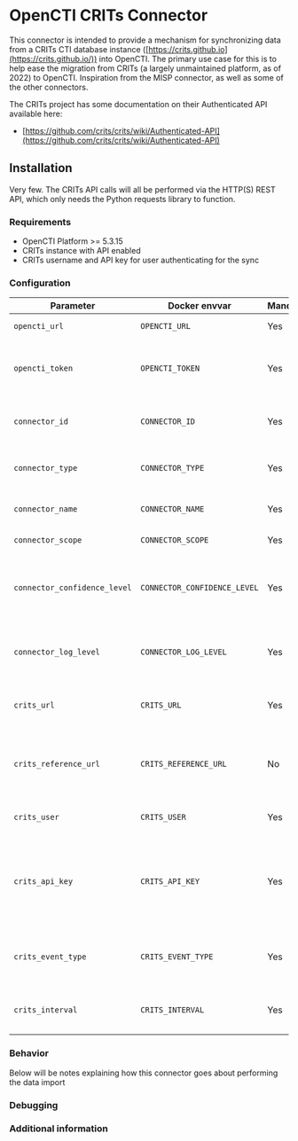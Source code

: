 # OpenCTI CRITs Connector

This connector is intended to provide a mechanism for synchronizing data from a CRITs CTI database instance
([https://crits.github.io](https://crits.github.io/)) into OpenCTI. The primary use case for this is to help
ease the migration from CRITs (a largely unmaintained platform, as of 2022) to OpenCTI. Inspiration from the
MISP connector, as well as some of the other connectors.

The CRITs project has some documentation on their Authenticated API available here:
* [https://github.com/crits/crits/wiki/Authenticated-API](https://github.com/crits/crits/wiki/Authenticated-API)

## Installation

Very few. The CRITs API calls will all be performed via the HTTP(S) REST API, which only needs the Python
requests library to function.

### Requirements

- OpenCTI Platform >= 5.3.15
- CRITs instance with API enabled
- CRITs username and API key for user authenticating for the sync

### Configuration

| Parameter                            | Docker envvar                       | Mandatory    | Description                                                                                                                                                |
| ------------------------------------ | ----------------------------------- | ------------ | ---------------------------------------------------------------------------------------------------------------------------------------------------------- |
| `opencti_url`                        | `OPENCTI_URL`                       | Yes          | The URL of the OpenCTI platform.                                                                                                                           |
| `opencti_token`                      | `OPENCTI_TOKEN`                     | Yes          | The default admin token configured in the OpenCTI platform parameters file.                                                                                |
| `connector_id`                       | `CONNECTOR_ID`                      | Yes          | A valid arbitrary `UUIDv4` that must be unique for this connector.                                                                                         |
| `connector_type`                     | `CONNECTOR_TYPE`                    | Yes          | Must be `EXTERNAL_IMPORT` (this is the connector type).                                                                                                    |
| `connector_name`                     | `CONNECTOR_NAME`                    | Yes          | The descriptive name for this connector                                                                                                                    |
| `connector_scope`                    | `CONNECTOR_SCOPE`                   | Yes          | Supported scope: Default is 'crits'                                                                                                                        |
| `connector_confidence_level`         | `CONNECTOR_CONFIDENCE_LEVEL`        | Yes          | The default confidence level for created entities (a number between 1 and 100).                                                                            |
| `connector_log_level`                | `CONNECTOR_LOG_LEVEL`               | Yes          | The log level for this connector, could be `debug`, `info`, `warn` or `error` (less verbose).                                                              |
| `crits_url`                          | `CRITS_URL`                         | Yes          | The URL of the CRITs instance (leave off the trailing `/`)                                                                                                 |
| `crits_reference_url`                | `CRITS_REFERENCE_URL`               | No           | The URL to embed as an "external reference" to link imported data to the external CRITs instance                                                           |
| `crits_user`                         | `CRITS_USER`                        | Yes          | The login username for CRITs                                                                                                                               |
| `crits_api_key`                      | `CRITS_API_KEY`                     | Yes          | The API Key used for authentication (not the user's password, but an API Key that's creatable/viewable in the user's profile in CRITs)                     |
| `crits_event_type`                   | `CRITS_EVENT_TYPE`                  | Yes          | When importing CRITs Events as Analysis Reports, what Report Type to give them                                                                             |
| `crits_interval`                     | `CRITS_INTERVAL`                    | Yes          | The interval to delay between updates, in minutes                                                                                                          |

### Behavior ###

Below will be notes explaining how this connector goes about performing the data import

### Debugging ###

### Additional information

